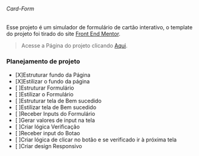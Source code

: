 ###### Card-Form

Esse projeto é um simulador de formulário de cartão interativo, o template do projeto foi tirado do site [Front End Mentor](https://www.frontendmentor.io/challenges/interactive-card-details-form-XpS8cKZDWw).

>Acesse a Página do projeto clicando [Aqui]().


### Planejamento de projeto

- [X]Estruturar fundo da Página
- [X]Estilizar o fundo da página
- [ ]Estruturar Formulário
- [ ]Estilizar o Formulário
- [ ]Estruturar tela de Bem sucedido
- [ ]Estilizar tela de Bem sucedido
- [ ]Receber Inputs do Formulário
- [ ]Gerar valores de input na tela
- [ ]Criar lógica Verificação
- [ ]Receber input do Botao
- [ ]Criar lógica de clicar no botão e se verificado ir à próxima tela
- [ ]Criar design Responsivo
